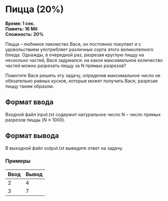 <h1 class="title">Пицца (20%)</h1>
<p><b>Время: 1 сек.<br>Память: 16 Мб<br>Сложность: 20%</b></p>
<p>Пицца – любимое лакомство Васи, он постоянно покупает и с удовольствием употребляет различные сорта этого великолепного блюда. Однажды, в очередной раз, разрезая круглую пиццу на несколько частей, Вася задумался: на какое максимальное количество частей можно разрезать пиццу за N прямых разрезов?</p>
<p>Помогите Васе решить эту задачу, определив максимальное число не обязательно равных кусков, которые может получить Вася, разрезая пиццу таким образом.</p>
<h2>Формат ввода</h2>
<p>Входной файл input.txt содержит натуральное число N – число прямых разрезов пиццы (N ≤ 1000).</p>
<h2>Формат вывода</h2>
<p>В выходной файл output.txt выведите ответ на задачу.</p>
<h3>Примеры</h3>
<table class="sample-tests">
<thead>
    <tr>
        <th>Ввод</th>
        <th>Вывод</th>
    </tr>
</thead>
<tbody>
        <tr>
            <td>2</td>
            <td>4</td>
        </tr>
        <tr>
            <td>3</td>
            <td>7</td>
        </tr>
    </tbody>
</table>

